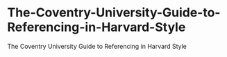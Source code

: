 # The-Coventry-University-Guide-to-Referencing-in-Harvard-Style
The Coventry University Guide to Referencing in Harvard Style
